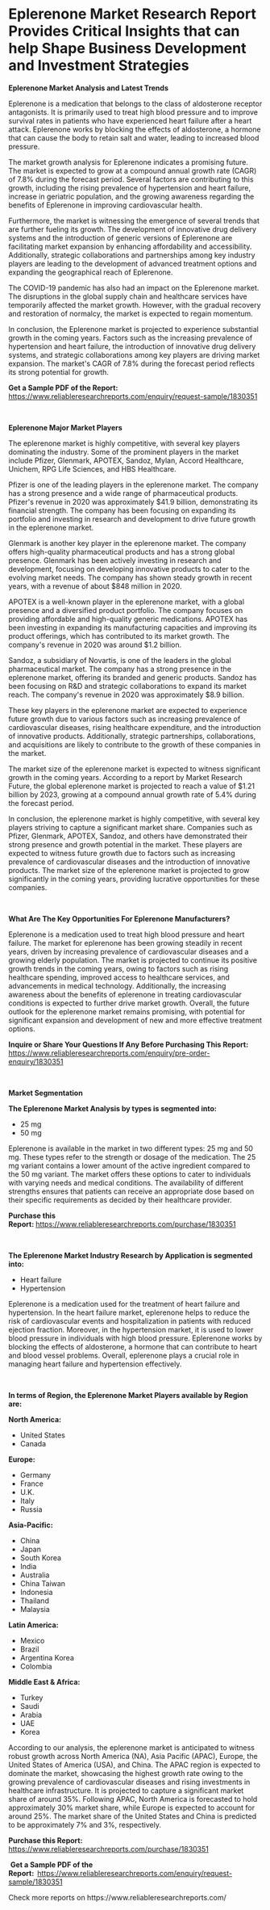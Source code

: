 <p><h1>Eplerenone Market Research Report Provides Critical Insights that can help Shape Business Development and Investment Strategies</h1></p><p><strong>Eplerenone Market Analysis and Latest Trends</strong></p>
<p><p>Eplerenone is a medication that belongs to the class of aldosterone receptor antagonists. It is primarily used to treat high blood pressure and to improve survival rates in patients who have experienced heart failure after a heart attack. Eplerenone works by blocking the effects of aldosterone, a hormone that can cause the body to retain salt and water, leading to increased blood pressure.</p><p>The market growth analysis for Eplerenone indicates a promising future. The market is expected to grow at a compound annual growth rate (CAGR) of 7.8% during the forecast period. Several factors are contributing to this growth, including the rising prevalence of hypertension and heart failure, increase in geriatric population, and the growing awareness regarding the benefits of Eplerenone in improving cardiovascular health.</p><p>Furthermore, the market is witnessing the emergence of several trends that are further fueling its growth. The development of innovative drug delivery systems and the introduction of generic versions of Eplerenone are facilitating market expansion by enhancing affordability and accessibility. Additionally, strategic collaborations and partnerships among key industry players are leading to the development of advanced treatment options and expanding the geographical reach of Eplerenone.</p><p>The COVID-19 pandemic has also had an impact on the Eplerenone market. The disruptions in the global supply chain and healthcare services have temporarily affected the market growth. However, with the gradual recovery and restoration of normalcy, the market is expected to regain momentum.</p><p>In conclusion, the Eplerenone market is projected to experience substantial growth in the coming years. Factors such as the increasing prevalence of hypertension and heart failure, the introduction of innovative drug delivery systems, and strategic collaborations among key players are driving market expansion. The market's CAGR of 7.8% during the forecast period reflects its strong potential for growth.</p></p>
<p><strong>Get a Sample PDF of the Report:&nbsp;</strong> <a href="https://www.reliableresearchreports.com/enquiry/request-sample/1830351">https://www.reliableresearchreports.com/enquiry/request-sample/1830351</a></p>
<p>&nbsp;</p>
<p><strong>Eplerenone Major Market Players</strong></p>
<p><p>The eplerenone market is highly competitive, with several key players dominating the industry. Some of the prominent players in the market include Pfizer, Glenmark, APOTEX, Sandoz, Mylan, Accord Healthcare, Unichem, RPG Life Sciences, and HBS Healthcare. </p><p>Pfizer is one of the leading players in the eplerenone market. The company has a strong presence and a wide range of pharmaceutical products. Pfizer's revenue in 2020 was approximately $41.9 billion, demonstrating its financial strength. The company has been focusing on expanding its portfolio and investing in research and development to drive future growth in the eplerenone market. </p><p>Glenmark is another key player in the eplerenone market. The company offers high-quality pharmaceutical products and has a strong global presence. Glenmark has been actively investing in research and development, focusing on developing innovative products to cater to the evolving market needs. The company has shown steady growth in recent years, with a revenue of about $848 million in 2020.</p><p>APOTEX is a well-known player in the eplerenone market, with a global presence and a diversified product portfolio. The company focuses on providing affordable and high-quality generic medications. APOTEX has been investing in expanding its manufacturing capacities and improving its product offerings, which has contributed to its market growth. The company's revenue in 2020 was around $1.2 billion.</p><p>Sandoz, a subsidiary of Novartis, is one of the leaders in the global pharmaceutical market. The company has a strong presence in the eplerenone market, offering its branded and generic products. Sandoz has been focusing on R&D and strategic collaborations to expand its market reach. The company's revenue in 2020 was approximately $8.9 billion.</p><p>These key players in the eplerenone market are expected to experience future growth due to various factors such as increasing prevalence of cardiovascular diseases, rising healthcare expenditure, and the introduction of innovative products. Additionally, strategic partnerships, collaborations, and acquisitions are likely to contribute to the growth of these companies in the market.</p><p>The market size of the eplerenone market is expected to witness significant growth in the coming years. According to a report by Market Research Future, the global eplerenone market is projected to reach a value of $1.21 billion by 2023, growing at a compound annual growth rate of 5.4% during the forecast period.</p><p>In conclusion, the eplerenone market is highly competitive, with several key players striving to capture a significant market share. Companies such as Pfizer, Glenmark, APOTEX, Sandoz, and others have demonstrated their strong presence and growth potential in the market. These players are expected to witness future growth due to factors such as increasing prevalence of cardiovascular diseases and the introduction of innovative products. The market size of the eplerenone market is projected to grow significantly in the coming years, providing lucrative opportunities for these companies.</p></p>
<p>&nbsp;</p>
<p><strong>What Are The Key Opportunities For Eplerenone Manufacturers?</strong></p>
<p><p>Eplerenone is a medication used to treat high blood pressure and heart failure. The market for eplerenone has been growing steadily in recent years, driven by increasing prevalence of cardiovascular diseases and a growing elderly population. The market is projected to continue its positive growth trends in the coming years, owing to factors such as rising healthcare spending, improved access to healthcare services, and advancements in medical technology. Additionally, the increasing awareness about the benefits of eplerenone in treating cardiovascular conditions is expected to further drive market growth. Overall, the future outlook for the eplerenone market remains promising, with potential for significant expansion and development of new and more effective treatment options.</p></p>
<p><strong>Inquire or Share Your Questions If Any Before Purchasing This Report:</strong> <a href="https://www.reliableresearchreports.com/enquiry/pre-order-enquiry/1830351">https://www.reliableresearchreports.com/enquiry/pre-order-enquiry/1830351</a></p>
<p>&nbsp;</p>
<p><strong>Market Segmentation</strong></p>
<p><strong>The Eplerenone Market Analysis by types is segmented into:</strong></p>
<p><ul><li>25 mg</li><li>50 mg</li></ul></p>
<p><p>Eplerenone is available in the market in two different types: 25 mg and 50 mg. These types refer to the strength or dosage of the medication. The 25 mg variant contains a lower amount of the active ingredient compared to the 50 mg variant. The market offers these options to cater to individuals with varying needs and medical conditions. The availability of different strengths ensures that patients can receive an appropriate dose based on their specific requirements as decided by their healthcare provider.</p></p>
<p><strong>Purchase this Report:&nbsp;</strong><a href="https://www.reliableresearchreports.com/purchase/1830351">https://www.reliableresearchreports.com/purchase/1830351</a></p>
<p>&nbsp;</p>
<p><strong>The Eplerenone Market Industry Research by Application is segmented into:</strong></p>
<p><ul><li>Heart failure</li><li>Hypertension</li></ul></p>
<p><p>Eplerenone is a medication used for the treatment of heart failure and hypertension. In the heart failure market, eplerenone helps to reduce the risk of cardiovascular events and hospitalization in patients with reduced ejection fraction. Moreover, in the hypertension market, it is used to lower blood pressure in individuals with high blood pressure. Eplerenone works by blocking the effects of aldosterone, a hormone that can contribute to heart and blood vessel problems. Overall, eplerenone plays a crucial role in managing heart failure and hypertension effectively.</p></p>
<p>&nbsp;</p>
<p><strong>In terms of Region, the Eplerenone Market Players available by Region are:</strong></p>
<p>
    <p> <strong> North America: </strong>
        <ul>
            <li>United States</li>
            <li>Canada</li>
        </ul>
        </p> 
    <p> <strong> Europe: </strong>
        <ul>
            <li>Germany</li>
            <li>France</li>
            <li>U.K.</li>
            <li>Italy</li>
            <li>Russia</li>
        </ul>
        </p> 
    <p> <strong> Asia-Pacific: </strong>
        <ul>
            <li>China</li>
            <li>Japan</li>
            <li>South Korea</li>
            <li>India</li>
            <li>Australia</li>
            <li>China Taiwan</li>
            <li>Indonesia</li>
            <li>Thailand</li>
            <li>Malaysia</li>
        </ul>
        </p> 
    <p> <strong> Latin America: </strong>
        <ul>
            <li>Mexico</li>
            <li>Brazil</li>
            <li>Argentina Korea</li>
            <li>Colombia</li>
        </ul>
        </p> 
    <p> <strong> Middle East & Africa: </strong>
        <ul>
            <li>Turkey</li>
            <li>Saudi</li>
            <li>Arabia</li>
            <li>UAE</li>
            <li>Korea</li>
        </ul>
    </p>
    </p>
<p><p>According to our analysis, the eplerenone market is anticipated to witness robust growth across North America (NA), Asia Pacific (APAC), Europe, the United States of America (USA), and China. The APAC region is expected to dominate the market, showcasing the highest growth rate owing to the growing prevalence of cardiovascular diseases and rising investments in healthcare infrastructure. It is projected to capture a significant market share of around 35%. Following APAC, North America is forecasted to hold approximately 30% market share, while Europe is expected to account for around 25%. The market share of the United States and China is predicted to be approximately 7% and 3%, respectively.</p></p>
<p><strong>Purchase this Report: </strong><a href="https://www.reliableresearchreports.com/purchase/1830351">https://www.reliableresearchreports.com/purchase/1830351</a></p>
<p>&nbsp;<strong>Get a Sample PDF of the Report:&nbsp;&nbsp;</strong><a href="https://www.reliableresearchreports.com/enquiry/request-sample/1830351">https://www.reliableresearchreports.com/enquiry/request-sample/1830351</a></p>
<p><strong></strong></p>
<p>Check more reports on https://www.reliableresearchreports.com/</p>